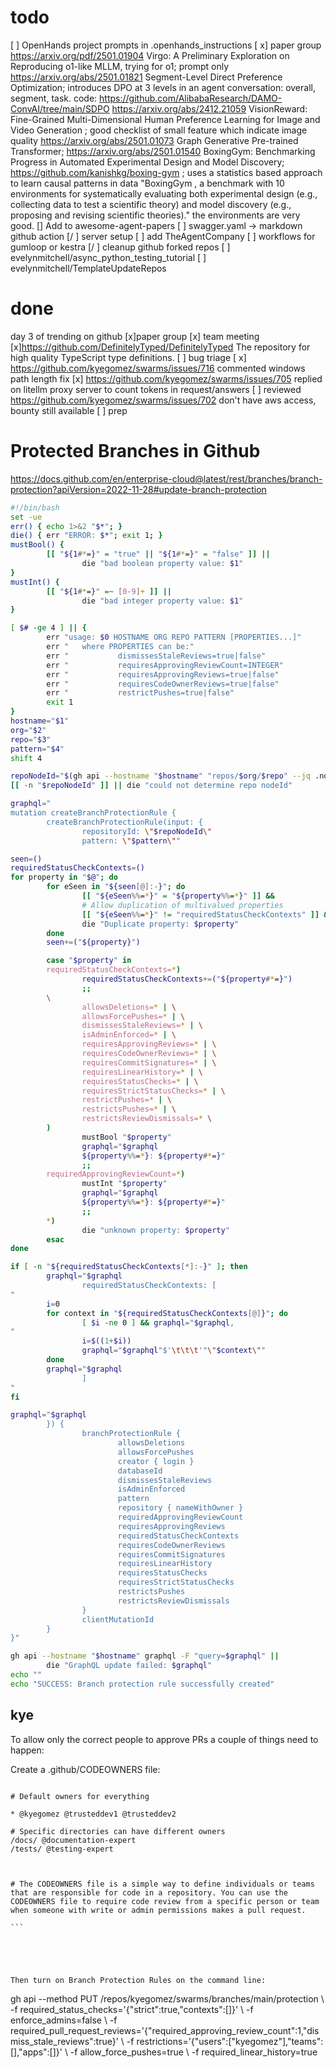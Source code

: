 # todo
[ ] OpenHands project prompts in .openhands_instructions
[ x] paper group 
 https://arxiv.org/pdf/2501.01904 Virgo: A Preliminary Exploration on Reproducing o1-like MLLM, trying for o1; prompt only
 https://arxiv.org/abs/2501.01821 Segment-Level Direct Preference Optimization; introduces DPO at 3 levels in an agent conversation: overall, segment, task. code: https://github.com/AlibabaResearch/DAMO-ConvAI/tree/main/SDPO
 https://arxiv.org/abs/2412.21059 VisionReward: Fine-Grained Multi-Dimensional Human Preference Learning for Image and Video Generation ; good checklist of small feature which indicate image quality
 https://arxiv.org/abs/2501.01073 Graph Generative Pre-trained Transformer; 
 https://arxiv.org/abs/2501.01540 BoxingGym: Benchmarking Progress in Automated Experimental Design and Model Discovery; https://github.com/kanishkg/boxing-gym ; uses a statistics based approach to learn causal patterns in data "BoxingGym , a benchmark with 10 environments for systematically evaluating both experimental design (e.g., collecting data to test a scientific theory) and model discovery (e.g., proposing and revising scientific theories)." the environments are very good. [] Add to awesome-agent-papers
[ ] swagger.yaml -> markdown github action
[/ ] server setup
[ ] add TheAgentCompany
[ ] workflows for gumloop or kestra
[/ ] cleanup github forked repos
[ ] evelynmitchell/async_python_testing_tutorial
[ ] evelynmitchell/TemplateUpdateRepos

# done
day 3 of trending on github
[x]paper group
[x] team meeting
  [x]https://github.com/DefinitelyTyped/DefinitelyTyped The repository for high quality TypeScript type definitions.
[ ] bug triage
  [ x] https://github.com/kyegomez/swarms/issues/716 commented windows path length fix
  [x] https://github.com/kyegomez/swarms/issues/705 replied on litellm proxy server to count tokens in request/answers
  [ ] reviewed https://github.com/kyegomez/swarms/issues/702 don't have aws access, bounty still available
[ ] prep
# Protected Branches in Github
https://docs.github.com/en/enterprise-cloud@latest/rest/branches/branch-protection?apiVersion=2022-11-28#update-branch-protection
```bash
#!/bin/bash
set -ue
err() { echo 1>&2 "$*"; }
die() { err "ERROR: $*"; exit 1; }
mustBool() {
        [[ "${1#*=}" = "true" || "${1#*=}" = "false" ]] ||
                die "bad boolean property value: $1"
}
mustInt() {
        [[ "${1#*=}" =~ [0-9]+ ]] ||
                die "bad integer property value: $1"
}

[ $# -ge 4 ] || {
        err "usage: $0 HOSTNAME ORG REPO PATTERN [PROPERTIES...]"
        err "   where PROPERTIES can be:"
        err "           dismissesStaleReviews=true|false"
        err "           requiresApprovingReviewCount=INTEGER"
        err "           requiresApprovingReviews=true|false"
        err "           requiresCodeOwnerReviews=true|false"
        err "           restrictPushes=true|false"
        exit 1
}
hostname="$1"
org="$2"
repo="$3"
pattern="$4"
shift 4

repoNodeId="$(gh api --hostname "$hostname" "repos/$org/$repo" --jq .node_id)"
[[ -n "$repoNodeId" ]] || die "could not determine repo nodeId"

graphql="
mutation createBranchProtectionRule {
        createBranchProtectionRule(input: {
                repositoryId: \"$repoNodeId\"
                pattern: \"$pattern\""

seen=()
requiredStatusCheckContexts=()
for property in "$@"; do
        for eSeen in "${seen[@]:-}"; do
                [[ "${eSeen%%=*}" = "${property%%=*}" ]] &&
                # Allow duplication of multivalued properties
                [[ "${eSeen%%=*}" != "requiredStatusCheckContexts" ]] &&
                die "Duplicate property: $property"
        done
        seen+=("${property}")

        case "$property" in
        requiredStatusCheckContexts=*)
                requiredStatusCheckContexts+=("${property#*=}")
                ;;
        \
                allowsDeletions=* | \
                allowsForcePushes=* | \
                dismissesStaleReviews=* | \
                isAdminEnforced=* | \
                requiresApprovingReviews=* | \
                requiresCodeOwnerReviews=* | \
                requiresCommitSignatures=* | \
                requiresLinearHistory=* | \
                requiresStatusChecks=* | \
                requiresStrictStatusChecks=* | \
                restrictPushes=* | \
                restrictsPushes=* | \
                restrictsReviewDismissals=* \
        )
                mustBool "$property"
                graphql="$graphql
                ${property%%=*}: ${property#*=}"
                ;;
        requiredApprovingReviewCount=*)
                mustInt "$property"
                graphql="$graphql
                ${property%%=*}: ${property#*=}"
                ;;
        *)
                die "unknown property: $property"
        esac
done

if [ -n "${requiredStatusCheckContexts[*]:-}" ]; then
        graphql="$graphql
                requiredStatusCheckContexts: [
"
        i=0
        for context in "${requiredStatusCheckContexts[@]}"; do
                [ $i -ne 0 ] && graphql="$graphql,
"
                i=$((1+$i))
                graphql="$graphql"$'\t\t\t'"\"$context\""
        done
        graphql="$graphql
                ]
"
fi

graphql="$graphql
        }) {
                branchProtectionRule {
                        allowsDeletions
                        allowsForcePushes
                        creator { login }
                        databaseId
                        dismissesStaleReviews
                        isAdminEnforced
                        pattern
                        repository { nameWithOwner }
                        requiredApprovingReviewCount
                        requiresApprovingReviews
                        requiredStatusCheckContexts
                        requiresCodeOwnerReviews
                        requiresCommitSignatures
                        requiresLinearHistory
                        requiresStatusChecks
                        requiresStrictStatusChecks
                        restrictsPushes
                        restrictsReviewDismissals
                }
                clientMutationId
        }
}"

gh api --hostname "$hostname" graphql -F "query=$graphql" ||
        die "GraphQL update failed: $graphql"
echo ""
echo "SUCCESS: Branch protection rule successfully created"
```

## kye
To allow only the correct people to approve PRs a couple of things need to happen:

  

Create a .github/CODEOWNERS file: 

```

​# Default owners for everything

* @kyegomez @trusteddev1 @trusteddev2  
  
# Specific directories can have different owners  
/docs/ @documentation-expert  
/tests/ @testing-expert

  

# The CODEOWNERS file is a simple way to define individuals or teams that are responsible for code in a repository. You can use the CODEOWNERS file to require code review from a specific person or team when someone with write or admin permissions makes a pull request.

``` 

  

  

Then turn on Branch Protection Rules on the command line:

```

gh api --method PUT /repos/kyegomez/swarms/branches/main/protection \ -f required_status_checks='{"strict":true,"contexts":[]}' \ -f enforce_admins=false \ -f required_pull_request_reviews='{"required_approving_review_count":1,"dismiss_stale_reviews":true}' \ -f restrictions='{"users":["kyegomez"],"teams":[],"apps":[]}' \ -f allow_force_pushes=true \ -f required_linear_history=true

```